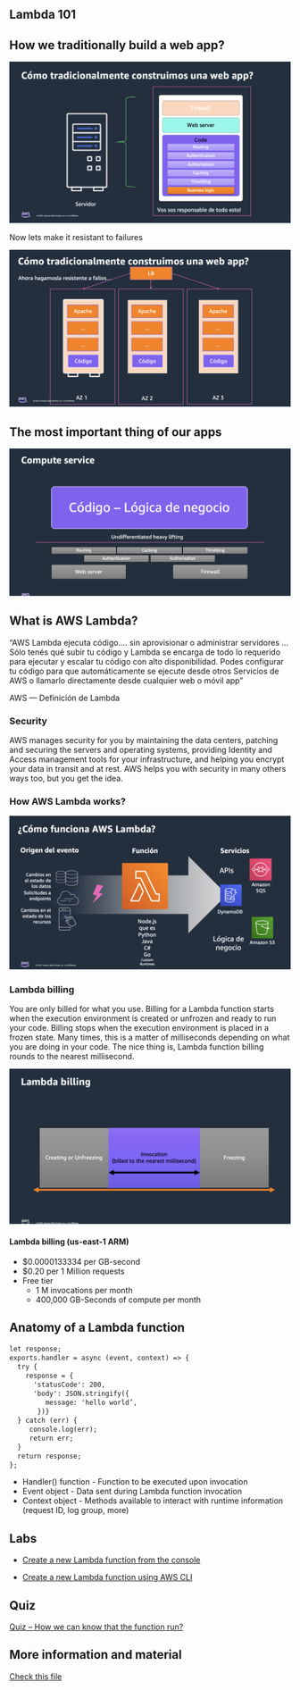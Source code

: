 ## Lambda 101

## How we traditionally build a web app?

![imagen](./images/01.png)

Now lets make it resistant to failures

![imagen](./images/02.png)

## The most important thing of our apps

![imagen](./images/03.png)

## What is AWS Lambda?

“AWS Lambda ejecuta código.... sin aprovisionar o administrar servidores
... Sólo tenés qué subir tu código y Lambda se encarga de todo lo requerido para ejecutar y escalar tu código con alto disponibilidad.
Podes configurar tu código para que automáticamente se ejecute desde otros Servicios de AWS o llamarlo directamente desde cualquier web o móvil app”

AWS — Definición de Lambda

### Security

AWS manages security for you by maintaining the data centers, patching and securing the servers and operating systems, providing Identity and Access management tools for your infrastructure, and helping you encrypt your data in transit and at rest. AWS helps you with security in many others ways too, but you get the idea.

### How AWS Lambda works?

![imagen](./images/04.png)

### Lambda billing

You are only billed for what you use. Billing for a Lambda function starts when the execution environment is created or unfrozen and ready to run your code. Billing stops when the execution environment is placed in a frozen state. Many times, this is a matter of milliseconds depending on what you are doing in your code. The nice thing is, Lambda function billing rounds to the nearest millisecond.

![imagen](./images/05.png)

#### Lambda billing (us-east-1 ARM)

- $0.0000133334 per GB-second
- $0.20 per 1 Million requests
- Free tier
  - 1 M invocations per month
  - 400,000 GB-Seconds of compute per month

## Anatomy of a Lambda function

```
let response;
exports.handler = async (event, context) => {
  try {
    response = {
      'statusCode': 200,
      'body': JSON.stringify({
         message: 'hello world’,
       })}
  } catch (err) {
     console.log(err);
     return err;
  }
  return response;
};
```

- Handler() function - Function to be executed upon invocation
- Event object - Data sent during Lambda function invocation
- Context object - Methods available to interact with runtime information (request ID, log group, more)

## Labs

- [Create a new Lambda function from the console](../../labs/12-lambda/12-01-lab.md)

- [Create a new Lambda function using AWS CLI](../../labs/12-lambda/12-02-lab.md)

## Quiz

[Quiz – How we can know that the function run?](https://www.menti.com/alkjt1c7ewun)

## More information and material

[Check this file](materiales.md)
